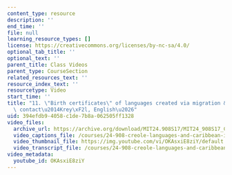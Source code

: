 ```yaml
---
content_type: resource
description: ''
end_time: ''
file: null
learning_resource_types: []
license: https://creativecommons.org/licenses/by-nc-sa/4.0/
optional_tab_title: ''
optional_text: ''
parent_title: Class Videos
parent_type: CourseSection
related_resources_text: ''
resource_index_text: ''
resourcetype: Video
start_time: ''
title: "11. \"Birth certificates\" of languages created via migration & population\
  \ contact\u2014Krey\xF2l, English\u2026"
uid: 394efdb9-4058-c1de-7b8a-062505ff1328
video_files:
  archive_url: https://archive.org/download/MIT24.908S17/MIT24_908S17_Creole_Chapter_11_Birth_Certificates_300k.mp4
  video_captions_file: /courses/24-908-creole-languages-and-caribbean-identities-spring-2017/bf2372da83d35b3c989b17220d2723f0_OKAsxiE8ziY.vtt
  video_thumbnail_file: https://img.youtube.com/vi/OKAsxiE8ziY/default.jpg
  video_transcript_file: /courses/24-908-creole-languages-and-caribbean-identities-spring-2017/d838a60a1e743d2ba26b0cabf21accc0_OKAsxiE8ziY.pdf
video_metadata:
  youtube_id: OKAsxiE8ziY
---
```

